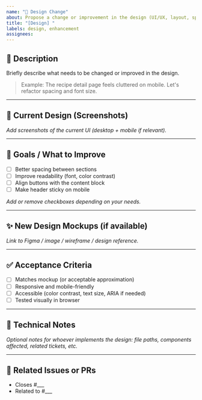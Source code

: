 ```yaml
---
name: "🎨 Design Change"
about: Propose a change or improvement in the design (UI/UX, layout, spacing, etc.)
title: "[Design] "
labels: design, enhancement
assignees:
---
```


## 🧾 Description

Briefly describe what needs to be changed or improved in the design.

> Example: The recipe detail page feels cluttered on mobile. Let's refactor spacing and font size.

---

## 📸 Current Design (Screenshots)

_Add screenshots of the current UI (desktop + mobile if relevant)._

---

## 🎯 Goals / What to Improve

- [ ] Better spacing between sections
- [ ] Improve readability (font, color contrast)
- [ ] Align buttons with the content block
- [ ] Make header sticky on mobile

_Add or remove checkboxes depending on your needs._

---

## ✨ New Design Mockups (if available)

_Link to Figma / image / wireframe / design reference._

---

## ✅ Acceptance Criteria

- [ ] Matches mockup (or acceptable approximation)
- [ ] Responsive and mobile-friendly
- [ ] Accessible (color contrast, text size, ARIA if needed)
- [ ] Tested visually in browser

---

## 🧪 Technical Notes

_Optional notes for whoever implements the design: file paths, components affected, related tickets, etc._

---

## 🔗 Related Issues or PRs

- Closes #\_\_\_
- Related to #\_\_\_
